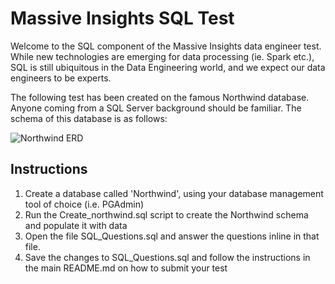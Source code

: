 # Massive Insights SQL Test
Welcome to the SQL component of the Massive Insights data engineer test. While new technologies are emerging for data processing (ie. Spark etc.), SQL is still ubiquitous in the Data Engineering world, and we expect our data engineers to be experts.

The following test has been created on the famous Northwind database. Anyone coming from a SQL Server background should be familiar. The schema of this database is as follows:

![Northwind ERD](https://raw.githubusercontent.com/pthom/northwind_psql/master/ER.png "Northwind ERD Diagram") 

## Instructions

1. Create a database called 'Northwind', using your database management tool of choice (i.e. PGAdmin) 
2. Run the Create_northwind.sql script to create the Northwind schema and populate it with data
3. Open the file SQL_Questions.sql and answer the questions inline in that file.
4. Save the changes to SQL_Questions.sql and follow the instructions in the main README.md on how to submit your test